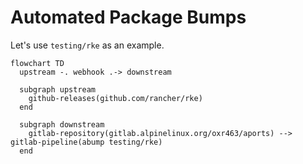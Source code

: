 # Automated Package Bumps

Let's use `testing/rke` as an example.

```mermaid
flowchart TD
  upstream -. webhook .-> downstream

  subgraph upstream
    github-releases(github.com/rancher/rke)
  end

  subgraph downstream
    gitlab-repository(gitlab.alpinelinux.org/oxr463/aports) --> gitlab-pipeline(abump testing/rke)
  end
```

